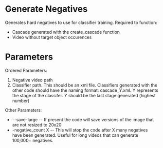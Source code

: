# Generate Negatives #

Generates hard negatives to use for classifier training. Required to function:

+ Cascade generated with the create_cascade function
+ Video without target object occurences

# Parameters #

Ordered Parameters:

1. Negative video path
2. Classifier path. This should be an xml file. Classifiers generated with the other code should have the naming format: cascade_Y.xml. Y represents the stage of the classifer. Y should be the last stage generated (highest number)

Other Parameters:

+ \-\-save-large \-\- If present the code will save versions of the image that are not resized to 20x20
+ \-negative_count X \-\- This will stop the code after X many negatives have been generated. Useful for long videos that can generate 100,000+ negatives.